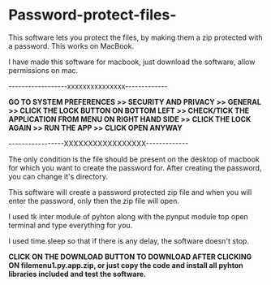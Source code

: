 # Password-protect-files-
This software lets you protect the files, by making them a zip protected with a password. This works on MacBook. 

I have made this software for macbook, just download the software, allow permissions on mac.

------------------xxxxxxxxxxxxxxx-------------

<B>GO TO SYSTEM PREFERENCES >> SECURITY AND PRIVACY >> GENERAL >> CLICK THE LOCK BUTTON ON BOTTOM LEFT >> CHECK/TICK THE APPLICATION FROM MENU ON RIGHT HAND SIDE >> CLICK THE LOCK AGAIN >> RUN THE APP >> CLICK OPEN ANYWAY </B>

-----------------XXXXXXXXXXXXXXXXX------------- </B>



The only condition is the file should be present on the desktop of macbook for which you want to create the password for. After creating the password, you can change it's directory.

This software will create a password protected zip file and when you will enter the password, only then the zip file will open.


I used tk inter module of pyhton along with the pynput module top open terminal and type everything for you.

I used time.sleep so that if there is any delay, the software doesn't stop.



<B> CLICK ON THE DOWNLOAD BUTTON TO DOWNLOAD AFTER CLICKING ON filemenu1.py.app.zip, or just copy the code and install all pyhton libraries included and test the software. </B>




